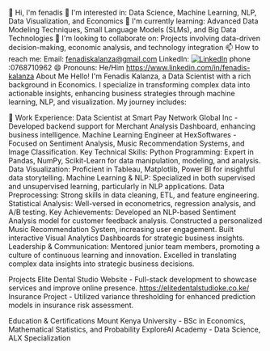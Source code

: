 👋 Hi, I'm fenadis
👀 I'm interested in: Data Science, Machine Learning, NLP, Data Visualization, and Economics
🌱 I'm currently learning: Advanced Data Modeling Techniques, Small Language Models (SLMs), and Big Data Technologies
💞 I'm looking to collaborate on: Projects involving data-driven decision-making, economic analysis, and technology integration
📫 How to reach me: 
Email: fenadiskalanza@gmail.com 
LinkedIn: [![LinkedIn](https://img.shields.io/badge/LinkedIn-0077B5?style=flat&logo=linkedin&logoColor=white)](URL_to_your_LinkedIn_profile)
phone :0768710962
😄 Pronouns: He/Him
https://www.linkedin.com/in/fenadis-kalanza
About Me
Hello! I'm Fenadis Kalanza, a Data Scientist with a rich background in Economics. I specialize in transforming complex data into actionable insights, enhancing business strategies through machine learning, NLP, and visualization. My journey includes:

🔭 Work Experience:
Data Scientist at Smart Pay Network Global Inc - Developed backend support for Merchant Analysis Dashboard, enhancing business intelligence.
Machine Learning Engineer at HexSoftwares - Focused on Sentiment Analysis, Music Recommendation Systems, and Image Classification.
Key Technical Skills:
Python Programming: Expert in Pandas, NumPy, Scikit-Learn for data manipulation, modeling, and analysis.
Data Visualization: Proficient in Tableau, Matplotlib, Power BI for insightful data storytelling.
Machine Learning & NLP: Specialized in both supervised and unsupervised learning, particularly in NLP applications.
Data Preprocessing: Strong skills in data cleaning, ETL, and feature engineering.
Statistical Analysis: Well-versed in econometrics, regression analysis, and A/B testing.
Key Achievements:
Developed an NLP-based Sentiment Analysis model for customer feedback analysis.
Constructed a personalized Music Recommendation System, increasing user engagement.
Built interactive Visual Analytics Dashboards for strategic business insights.
Leadership & Communication:
Mentored junior team members, promoting a culture of continuous learning and innovation.
Excelled in translating complex data insights into strategic business decisions.

Projects
Elite Dental Studio Website - Full-stack development to showcase services and improve online presence. https://elitedentalstudioke.co.ke/
Insurance Project - Utilized variance thresholding for enhanced prediction models in insurance risk assessment.

Education & Certifications
Mount Kenya University - BSc in Economics, Mathematical Statistics, and Probability
ExploreAI Academy - Data Science, ALX Specialization
